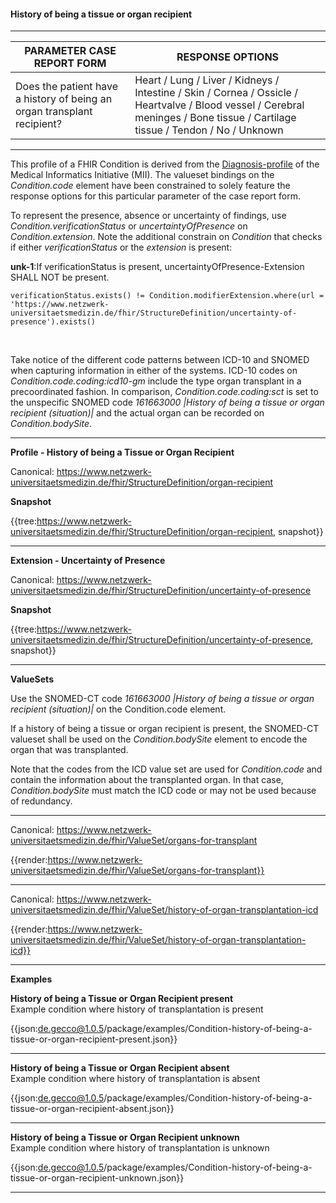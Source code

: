 #### History of being a tissue or organ recipient

---

| PARAMETER CASE REPORT FORM | RESPONSE OPTIONS |
|--------------|-----------|
| Does the patient have a history of being an organ transplant recipient? | Heart / Lung / Liver / Kidneys / Intestine / Skin / Cornea / Ossicle / Heartvalve / Blood vessel / Cerebral meninges / Bone tissue / Cartilage tissue / Tendon / No / Unknown | 

---

This profile of a FHIR Condition is derived from the [Diagnosis-profile](https://simplifier.net/packages/de.medizininformatikinitiative.kerndatensatz.diagnose/2.0.0-alpha3/files/402364) of the Medical Informatics Initiative (MII). The valueset bindings on the *Condition.code* element have been constrained to solely feature the response options for this particular parameter of the case report form. 

To represent the presence, absence or uncertainty of findings, use *Condition.verificationStatus* or *uncertaintyOfPresence* on *Condition.extension*. Note the additional constrain on *Condition* that checks if either *verificationStatus* or the *extension* is present:
<br> 

**unk-1**:If verificationStatus is present, uncertaintyOfPresence-Extension SHALL NOT be present.

`verificationStatus.exists() != Condition.modifierExtension.where(url = 'https://www.netzwerk-universitaetsmedizin.de/fhir/StructureDefinition/uncertainty-of-presence').exists()`

<br>

Take notice of the different code patterns between ICD-10 and SNOMED when capturing information in either of the systems. ICD-10 codes on *Condition.code.coding:icd10-gm* include the type organ transplant in a precoordinated fashion. In comparison, *Condition.code.coding:sct* is set to the unspecific SNOMED code *161663000 |History of being a tissue or organ recipient (situation)|* and the actual organ can be recorded on *Condition.bodySite*.

---

**Profile - History of being a Tissue or Organ Recipient**

Canonical: https://www.netzwerk-universitaetsmedizin.de/fhir/StructureDefinition/organ-recipient

**Snapshot**

{{tree:https://www.netzwerk-universitaetsmedizin.de/fhir/StructureDefinition/organ-recipient, snapshot}}

---

**Extension - Uncertainty of Presence**

Canonical: https://www.netzwerk-universitaetsmedizin.de/fhir/StructureDefinition/uncertainty-of-presence

**Snapshot**

{{tree:https://www.netzwerk-universitaetsmedizin.de/fhir/StructureDefinition/uncertainty-of-presence, snapshot}}

---

**ValueSets**

Use the SNOMED-CT code *161663000 |History of being a tissue or organ recipient (situation)|* on the Condition.code element.

If a history of being a tissue or organ recipient is present, the SNOMED-CT valueset shall be used on the *Condition.bodySite* element to encode the organ that was transplanted.

Note that the codes from the ICD value set are used for *Condition.code* and contain the information about the transplanted organ. In that case, *Condition.bodySite* must match the ICD code or may not be used because of redundancy.

---

Canonical: https://www.netzwerk-universitaetsmedizin.de/fhir/ValueSet/organs-for-transplant

{{render:https://www.netzwerk-universitaetsmedizin.de/fhir/ValueSet/organs-for-transplant}}

---

Canonical: https://www.netzwerk-universitaetsmedizin.de/fhir/ValueSet/history-of-organ-transplantation-icd

{{render:https://www.netzwerk-universitaetsmedizin.de/fhir/ValueSet/history-of-organ-transplantation-icd}}

---

**Examples**

**History of being a Tissue or Organ Recipient present**
<br>
Example condition where history of transplantation is present 

{{json:de.gecco@1.0.5/package/examples/Condition-history-of-being-a-tissue-or-organ-recipient-present.json}} 

---

**History of being a Tissue or Organ Recipient absent**
<br>
Example condition where history of transplantation is absent 

{{json:de.gecco@1.0.5/package/examples/Condition-history-of-being-a-tissue-or-organ-recipient-absent.json}} 

---

**History of being a Tissue or Organ Recipient unknown**
<br>
Example condition where history of transplantation is unknown 

{{json:de.gecco@1.0.5/package/examples/Condition-history-of-being-a-tissue-or-organ-recipient-unknown.json}}  

---